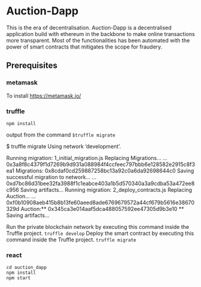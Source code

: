 # Auction-Dapp

This is the era of decentralisation. Auction-Dapp is a decentralised application build with ethereum in the backbone to make online transactions more transparent. Most of the functionalities has been automated with the power of smart contracts that mitigates the scope for fraudery.

## Prerequisites

### metamask 
To install
https://metamask.io/

### truffle
`npm install`

output from the command `$truffle migrate`

$ truffle migrate
Using network ‘development’.

Running migration: 1_initial_migration.js
 Replacing Migrations…
 … 0x3a8f8c4379f1d7269b9d931a088984f4ccfeec797bbb6e128582e2915c8f3ea1
 Migrations: 0x8cdaf0cd259887258bc13a92c0a6da92698644c0
Saving successful migration to network…
 … 0xd7bc86d31bee32fa3988f1c1eabce403a1b5d570340a3a9cdba53a472ee8c956
Saving artifacts…
Running migration: 2_deploy_contracts.js
 Replacing Auction…
 … 0xf0b10908aeb415b8b13fe60aeed8ade6769679572a44cf679b5616e38670329d
Auction:** 0x345ca3e014aaf5dca488057592ee47305d9b3e10 **
Saving artifacts…

Run the private blockchain network by executing this command inside the Truffle project.
`truffle develop`
Deploy the smart contract by executing this command inside the Truffle project.
`truffle migrate`


### react 
```
cd auction_dapp
npm install
npm start
```

